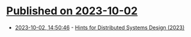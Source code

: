 # [Published on 2023-10-02](index.md)

* [2023-10-02, 14:50:46](https://lobste.rs/s/se0sbt/hints_for_distributed_systems_design) - [Hints for Distributed Systems Design (2023)](https://muratbuffalo.blogspot.com/2023/10/hints-for-distributed-systems-design.html)
